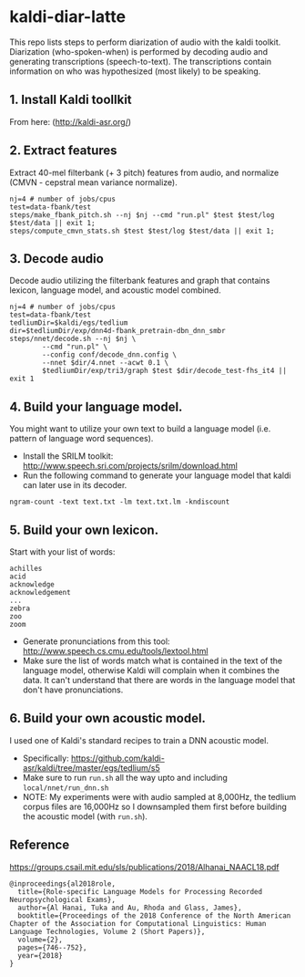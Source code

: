 # kaldi-diar-latte
This repo lists steps to perform diarization of audio with the kaldi toolkit. Diarization (who-spoken-when) is performed by decoding audio and generating transcriptions (speech-to-text). The transcriptions contain information on who was hypothesized (most likely) to be speaking. 

## 1. Install Kaldi toollkit 
From here: (http://kaldi-asr.org/)

## 2. Extract features
Extract 40-mel filterbank (+ 3 pitch) features from audio, and normalize (CMVN - cepstral mean variance normalize).

``` 
nj=4 # number of jobs/cpus
test=data-fbank/test
steps/make_fbank_pitch.sh --nj $nj --cmd "run.pl" $test $test/log $test/data || exit 1;
steps/compute_cmvn_stats.sh $test $test/log $test/data || exit 1;
```

## 3. Decode audio 
Decode audio utilizing the filterbank features and graph that contains lexicon, language model, and acoustic model combined.

```
nj=4 # number of jobs/cpus
test=data-fbank/test
tedliumDir=$kaldi/egs/tedlium
dir=$tedliumDir/exp/dnn4d-fbank_pretrain-dbn_dnn_smbr
steps/nnet/decode.sh --nj $nj \
        --cmd "run.pl" \
        --config conf/decode_dnn.config \
        --nnet $dir/4.nnet --acwt 0.1 \
        $tedliumDir/exp/tri3/graph $test $dir/decode_test-fhs_it4 || exit 1
```

## 4. Build your language model.

You might want to utilize your own text to build a language model (i.e. pattern of language word sequences).

- Install the SRILM toolkit: http://www.speech.sri.com/projects/srilm/download.html
- Run the following command to generate your language model that kaldi can later use in its decoder.

```
ngram-count -text text.txt -lm text.txt.lm -kndiscount
```

## 5. Build your own lexicon.

Start with your list of words:
```
achilles
acid
acknowledge
acknowledgement
...
zebra
zoo
zoom
  ```

- Generate pronunciations from this tool: http://www.speech.cs.cmu.edu/tools/lextool.html
- Make sure the list of words match what is contained in the text of the language model, otherwise Kaldi will complain when it combines the data. It can't understand that there are words in the language model that don't have pronunciations.

## 6. Build your own acoustic model.
I used one of Kaldi's standard recipes to train a DNN acoustic model. 
- Specifically: https://github.com/kaldi-asr/kaldi/tree/master/egs/tedlium/s5
- Make sure to run `run.sh` all the way upto and including `local/nnet/run_dnn.sh`
- NOTE: My experiments were with audio sampled at 8,000Hz, the tedlium corpus files are 16,000Hz so I downsampled them first before building the acoustic model (with `run.sh`).

## Reference
https://groups.csail.mit.edu/sls/publications/2018/Alhanai_NAACL18.pdf
```
@inproceedings{al2018role,
  title={Role-specific Language Models for Processing Recorded Neuropsychological Exams},
  author={Al Hanai, Tuka and Au, Rhoda and Glass, James},
  booktitle={Proceedings of the 2018 Conference of the North American Chapter of the Association for Computational Linguistics: Human Language Technologies, Volume 2 (Short Papers)},
  volume={2},
  pages={746--752},
  year={2018}
}
```
